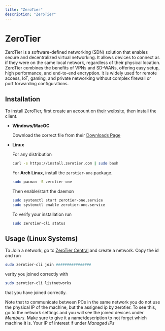 ```yaml
---
title: "ZeroTier"
description: "ZeroTier"
---
```


# ZeroTier

ZeroTier is a software-defined networking (SDN) solution that enables secure and decentralized virtual networking. It allows devices to connect as if they were on the same local network, regardless of their physical location. ZeroTier combines the benefits of VPNs and SD-WANs, offering easy setup, high performance, and end-to-end encryption. It is widely used for remote access, IoT, gaming, and private networking without complex firewall or port forwarding configurations.

## Installation

To install ZeroTier, first create an account on [their weibsite](https://www.zerotier.com/), then install the client.

- **Windows/MacOC**

  Download the correct file from their [Downloads Page](https://www.zerotier.com/download/)

- **Linux**

  For any distribution

  ```bash
  curl -s https://install.zerotier.com | sudo bash
  ```

  For **Arch Linux**, install the `zerotier-one` package.

  ```bash
  sudo pacman -S zerotier-one
  ```

  Then enable/start the daemon

  ```bash
  sudo systemctl start zerotier-one.service
  sudo systemctl enable zerotier-one.service
  ```

  To verify your installation run

  ```bash
  sudo zerotier-cli status
  ```

## Usage (Linux Systems)

To Join a network, go to [ZeroTier Central](http://my.zerotier.com/) and create a network. Copy the id and run
```bash
sudo zerotier-cli join ################
```
verity you joined correctly with
```bash
sudo zerotier-cli listnetworks
```
that you have joined correctly. 

Note that to communicate between PCs in the same network you do not use the physical IP of the machine, but the assigned ip by zerotier. To see this, go to the network settings and you will see the joined devices under *Members*. Make sure to give it a name/description to not forget which machine it is. Your IP of interest if under *Managed IPs*
